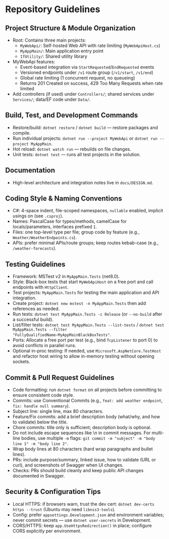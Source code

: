 # Repository Guidelines

## Project Structure & Module Organization
- Root: Contains three main projects:
  - `MyWebApi/`: Self-hosted Web API with rate limiting (`MyWebApiHost.cs`)
  - `MyAppMain/`: Main application entry point
  - `IfUtility/`: Shared utility library
- MyWebApi features:
  - Event-based integration via `StartRequested`/`EndRequested` events
  - Versioned endpoints under `/v1` route group (`/v1/start`, `/v1/end`)
  - Global rate limiting (1 concurrent request, no queueing)
  - Returns 201 Created on success, 429 Too Many Requests when rate limited
- Add controllers (if used) under `Controllers/`; shared services under `Services/`; data/EF code under `Data/`.

## Build, Test, and Development Commands
- Restore/build: `dotnet restore` / `dotnet build` — restore packages and compile.
- Run individual projects: `dotnet run --project MyWebApi` or `dotnet run --project MyAppMain`.
- Hot reload: `dotnet watch run` — rebuilds on file changes.
- Unit tests: `dotnet test` — runs all test projects in the solution.

## Documentation
- High-level architecture and integration notes live in `docs/DESIGN.md`.

## Coding Style & Naming Conventions
- C#: 4-space indent, file-scoped namespaces, `nullable` enabled, implicit usings on (see `.csproj`).
- Names: PascalCase for types/methods, camelCase for locals/parameters, interfaces prefixed `I`.
- Files: one top-level type per file; group code by feature (e.g., `Weather/WeatherEndpoints.cs`).
- APIs: prefer minimal APIs/route groups; keep routes kebab-case (e.g., `/weather-forecasts`).

## Testing Guidelines
- Framework: MSTest v2 in `MyAppMain.Tests` (net8.0).
- Style: Black-box tests that start `MyWebApiHost` on a free port and call endpoints with `HttpClient`.
- Test projects: `MyAppMain.Tests` for testing the main application and API integration.
- Create project: `dotnet new mstest -n MyAppMain.Tests` then add references as needed.
- Run tests: `dotnet test MyAppMain.Tests -c Release` (or `--no-build` after a successful build).
- List/filter tests: `dotnet test MyAppMain.Tests --list-tests` / `dotnet test MyAppMain.Tests --filter "FullyQualifiedName~MyAppMainBlackBoxTests"`.
- Ports: Allocate a free port per test (e.g., bind `TcpListener` to port 0) to avoid conflicts in parallel runs.
- Optional in-proc testing: If needed, use `Microsoft.AspNetCore.TestHost` and refactor host wiring to allow in-memory testing without opening sockets.

## Commit & Pull Request Guidelines
- Code formatting: run `dotnet format` on all projects before committing to ensure consistent code style.
- Commits: use Conventional Commits (e.g., `feat: add weather endpoint`, `fix: handle null summary`).
- Subject line: single line, max 80 characters.
- Feature/Fix commits: add a brief description body (what/why, and how to validate) below the title.
- Chore commits: title only is sufficient; description body is optional.
- Do not include escape sequences like \n in commit messages. For multi-line bodies, use multiple `-m` flags: `git commit -m "subject" -m "body line 1" -m "body line 2"`.
- Wrap body lines at 80 characters (hard wrap paragraphs and bullet lines).
- PRs: include purpose/summary, linked issue, how to validate (URL or curl), and screenshots of Swagger
  when UI changes.
- Checks: PRs should build cleanly and keep public API changes documented in Swagger.

## Security & Configuration Tips
- Local HTTPS: if browsers warn, trust the dev cert: `dotnet dev-certs https --trust` (Ubuntu may need `libnss3-tools`).
- Config: prefer `appsettings.Development.json` and environment variables; never commit secrets — use `dotnet user-secrets` in Development.
- CORS/HTTPS: keep `app.UseHttpsRedirection()` in place; configure CORS explicitly per environment.
